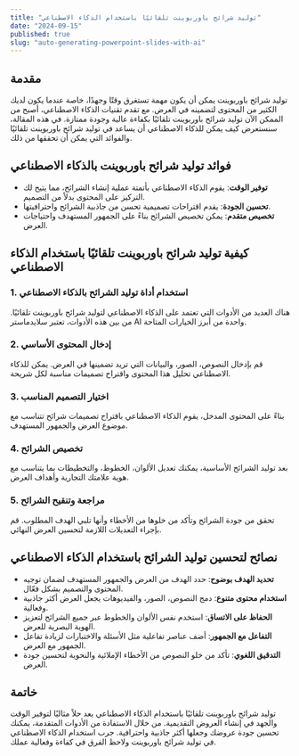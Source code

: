 ```yaml
---
title: "توليد شرائح باوربوينت تلقائيًا باستخدام الذكاء الاصطناعي"
date: "2024-09-15"
published: true
slug: "auto-generating-powerpoint-slides-with-ai"
---
```


## مقدمة

توليد شرائح باوربوينت يمكن أن يكون مهمة تستغرق وقتًا وجهدًا، خاصة عندما يكون لديك الكثير من المحتوى لتضمينه في العرض. مع تقدم تقنيات الذكاء الاصطناعي، أصبح من الممكن الآن توليد شرائح باوربوينت تلقائيًا بكفاءة عالية وجودة ممتازة. في هذه المقالة، سنستعرض كيف يمكن للذكاء الاصطناعي أن يساعد في توليد شرائح باوربوينت تلقائيًا والفوائد التي يمكن أن تحققها من ذلك.

## فوائد توليد شرائح باوربوينت بالذكاء الاصطناعي

- **توفير الوقت**: يقوم الذكاء الاصطناعي بأتمتة عملية إنشاء الشرائح، مما يتيح لك التركيز على المحتوى بدلاً من التصميم.
- **تحسين الجودة**: يقدم اقتراحات تصميمية تحسن من جاذبية الشرائح واحترافيتها.
- **تخصيص متقدم**: يمكن تخصيص الشرائح بناءً على الجمهور المستهدف واحتياجات العرض.

## كيفية توليد شرائح باوربوينت تلقائيًا باستخدام الذكاء الاصطناعي

### 1. **استخدام أداة توليد الشرائح بالذكاء الاصطناعي**

هناك العديد من الأدوات التي تعتمد على الذكاء الاصطناعي لتوليد شرائح باوربوينت تلقائيًا. من بين هذه الأدوات، تعتبر سلايدماستر AI واحدة من أبرز الخيارات المتاحة.

### 2. **إدخال المحتوى الأساسي**

قم بإدخال النصوص، الصور، والبيانات التي تريد تضمينها في العرض. يمكن للذكاء الاصطناعي تحليل هذا المحتوى واقتراح تصميمات مناسبة لكل شريحة.

### 3. **اختيار التصميم المناسب**

بناءً على المحتوى المدخل، يقوم الذكاء الاصطناعي باقتراح تصميمات شرائح تتناسب مع موضوع العرض والجمهور المستهدف.

### 4. **تخصيص الشرائح**

بعد توليد الشرائح الأساسية، يمكنك تعديل الألوان، الخطوط، والتخطيطات بما يتناسب مع هوية علامتك التجارية وأهداف العرض.

### 5. **مراجعة وتنقيح الشرائح**

تحقق من جودة الشرائح وتأكد من خلوها من الأخطاء وأنها تلبي الهدف المطلوب. قم بإجراء التعديلات اللازمة لتحسين العرض النهائي.

## نصائح لتحسين توليد الشرائح باستخدام الذكاء الاصطناعي

- **تحديد الهدف بوضوح**: حدد الهدف من العرض والجمهور المستهدف لضمان توجيه المحتوى والتصميم بشكل فعّال.
- **استخدام محتوى متنوع**: دمج النصوص، الصور، والفيديوهات يجعل العرض أكثر جاذبية وفعالية.
- **الحفاظ على الاتساق**: استخدم نفس الألوان والخطوط عبر جميع الشرائح لتعزيز الهوية البصرية للعرض.
- **التفاعل مع الجمهور**: أضف عناصر تفاعلية مثل الأسئلة والاختبارات لزيادة تفاعل الجمهور مع العرض.
- **التدقيق اللغوي**: تأكد من خلو النصوص من الأخطاء الإملائية والنحوية لتحسين جودة العرض.

## خاتمة

توليد شرائح باوربوينت تلقائيًا باستخدام الذكاء الاصطناعي يعد حلاً مثاليًا لتوفير الوقت والجهد في إنشاء العروض التقديمية. من خلال الاستفادة من الأدوات المتقدمة، يمكنك تحسين جودة عروضك وجعلها أكثر جاذبية واحترافية. جرب استخدام الذكاء الاصطناعي في توليد شرائح باوربوينت ولاحظ الفرق في كفاءة وفعالية عملك.
